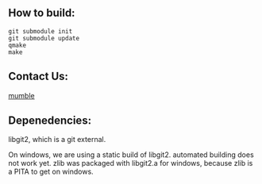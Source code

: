 How to build:
-------------

    git submodule init
    git submodule update
    qmake
    make

Contact Us:
----------

[mumble](mumble://acm.cs.uic.edu/gitit?version=1.2.0&title=UICACM)

Depenedencies:
--------------
libgit2, which is a git external.

On windows, we are using a static build of libgit2.  automated building does not work yet.
zlib was packaged with libgit2.a for windows, because zlib is a PITA to get on windows.
